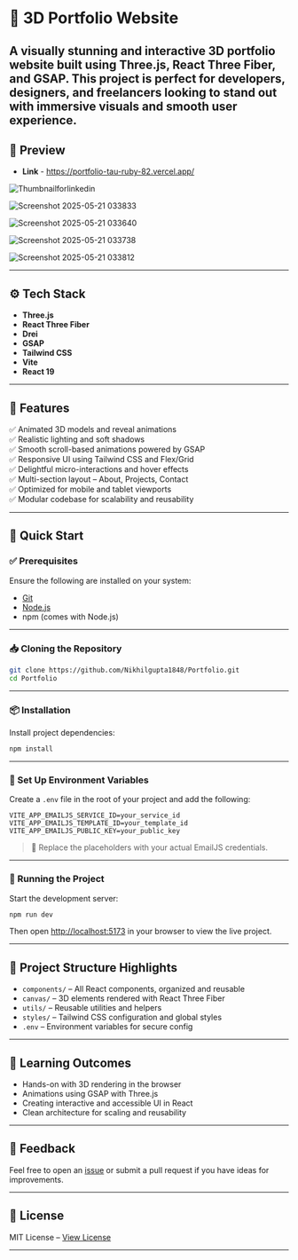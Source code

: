 # 🚀 3D Portfolio Website

A visually stunning and interactive 3D portfolio website built using **Three.js**, **React Three Fiber**, and **GSAP**. This project is perfect for developers, designers, and freelancers looking to stand out with immersive visuals and smooth user experience.
---

## 📸 Preview

- **Link** - https://portfolio-tau-ruby-82.vercel.app/



![Thumbnailforlinkedin](https://github.com/user-attachments/assets/aa55c718-c92e-4024-82c2-e3ee017051c1)


![Screenshot 2025-05-21 033833](https://github.com/user-attachments/assets/51f1cff6-f1be-4ceb-bf3d-211329b55801)


![Screenshot 2025-05-21 033640](https://github.com/user-attachments/assets/a87d8bb9-1390-4db1-9bd8-04872115009c)



![Screenshot 2025-05-21 033738](https://github.com/user-attachments/assets/6dde054f-9908-4a1c-93c5-283bf7d6f3f9)




![Screenshot 2025-05-21 033812](https://github.com/user-attachments/assets/083b6498-43fa-4fa9-8a4f-5cbb39e79d3a)


---

## ⚙️ Tech Stack

- **Three.js**
- **React Three Fiber**
- **Drei**
- **GSAP**
- **Tailwind CSS**
- **Vite**
- **React 19**

---

## 🔋 Features

✅ Animated 3D models and reveal animations  
✅ Realistic lighting and soft shadows  
✅ Smooth scroll-based animations powered by GSAP  
✅ Responsive UI using Tailwind CSS and Flex/Grid  
✅ Delightful micro-interactions and hover effects  
✅ Multi-section layout – About, Projects, Contact  
✅ Optimized for mobile and tablet viewports  
✅ Modular codebase for scalability and reusability

---

## 🤸 Quick Start

### ✅ Prerequisites

Ensure the following are installed on your system:

- [Git](https://git-scm.com/)
- [Node.js](https://nodejs.org/)
- npm (comes with Node.js)

---

### 📥 Cloning the Repository

```bash
git clone https://github.com/Nikhilgupta1848/Portfolio.git
cd Portfolio
```

---

### 📦 Installation

Install project dependencies:

```bash
npm install
```

---

### 🔐 Set Up Environment Variables

Create a `.env` file in the root of your project and add the following:

```env
VITE_APP_EMAILJS_SERVICE_ID=your_service_id
VITE_APP_EMAILJS_TEMPLATE_ID=your_template_id
VITE_APP_EMAILJS_PUBLIC_KEY=your_public_key
```

> 🔑 Replace the placeholders with your actual EmailJS credentials.

---

### 🚀 Running the Project

Start the development server:

```bash
npm run dev
```

Then open [http://localhost:5173](http://localhost:5173) in your browser to view the live project.

---

## 📂 Project Structure Highlights

- `components/` – All React components, organized and reusable  
- `canvas/` – 3D elements rendered with React Three Fiber  
- `utils/` – Reusable utilities and helpers  
- `styles/` – Tailwind CSS configuration and global styles  
- `.env` – Environment variables for secure config

---

## 🧠 Learning Outcomes

- Hands-on with 3D rendering in the browser  
- Animations using GSAP with Three.js  
- Creating interactive and accessible UI in React  
- Clean architecture for scaling and reusability

---

## 💬 Feedback

Feel free to open an [issue](https://github.com/Nikhilgupta1848/Portfolio/issues) or submit a pull request if you have ideas for improvements.

---

## 📄 License

MIT License – [View License](LICENSE)

---
